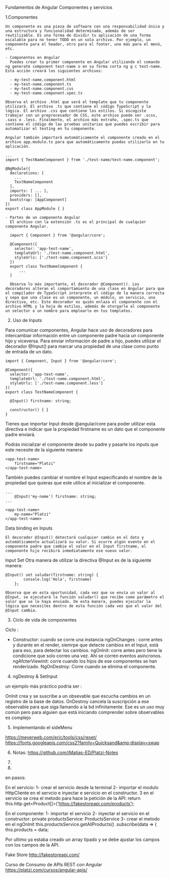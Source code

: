 Fundamentos de Angular Componentes y servicios


1.Componentes

    Un componente es una pieza de software con una responsabilidad única y una estructura y funcionalidad determinada, además de ser reutilizable. Es una forma de dividir tu aplicación de una forma escalable para no tener TODO en un solo archivo. Por ejemplo, un componente para el header, otro para el footer, uno más para el menú, etc.

    - Componentes en Angular
      Puedes crear tu primer componente en Angular utilizando el comando ng generate component test-name o en su forma corta ng g c test-name. Esta acción creará los siguientes archivos:

      - my-test-name.component.html
      - my-test-name.component.ts
      - my-test-name.component.css
      - my-test-name.component.spec.ts

    Observa el archivo .html que será el template que tu componente utilizará. El archivo .ts que contiene el código TypeScript y la lógica. El archivo .css que contiene los estilos. Si escogiste trabajar con un preprocesador de CSS, este archivo puede ser .scss, .sass o .less. Finalmente, el archivo más extraño, .spec.ts que contiene el código de las pruebas unitarias que puedes escribir para automatizar el testing en tu componente.

    Angular también importará automáticamente el componente creado en el archivo app.module.ts para que automáticamente puedas utilizarlo en tu aplicación.

    ...
    import { TestNameComponent } from './test-name/test-name.component';

    @NgModule({
      declarations: [
        ...
        TestNameComponent
      ],
      imports: [ ... ],
      providers: [],
      bootstrap: [AppComponent]
    })
    export class AppModule { }

    - Partes de un componente Angular
      El archivo con la extensión .ts es el principal de cualquier componente Angular.

      import { Component } from '@angular/core';

      @Component({
        selector: 'app-test-name',
        templateUrl: './test-name.component.html',
        styleUrls: ['./test-name.component.scss']
      })
      export class TestNameComponent {
          ...
      }

      Observa lo más importante, el decorador @Component(). Los decoradores alteran el comportamiento de una clase en Angular para que el compilador de TypeScript interprete el código de la manera correcta y sepa que una clase es un componente, un módulo, un servicio, una directiva, etc. Este decorador es quién enlaza el componente con el archivo HTML y la hoja de estilos, además de otorgarle al componente un selector o un nombre para emplearlo en tus templates.


2. Uso de Inputs

  Para comunicar componentes, Angular hace uso de decoradores para intercambiar información entre un componente padre hacia un componente hijo y viceversa.
  Para enviar información de padre a hijo, puedes utilizar el decorador @Input() para marcar una propiedad de una clase como punto de entrada de un dato.

    import { Component, Input } from '@angular/core';

    @Component({
      selector: 'app-test-name',
      templateUrl: './test-name.component.html',
      styleUrls: ['./test-name.component.less']
    })
    export class TestNameComponent {

      @Input() firstname: string;

      constructor() { }
    }

  Tienes que importar Input desde @angular/core para poder utilizar esta directiva e indicar que la propiedad firstname es un dato que el componente padre enviará.

  Podrás inicializar el componente desde su padre y pasarle los inputs que este necesite de la siguiente manera:

    <app-test-name>
        firstname="Platzi"
    </app-test-name>

  También puedes cambiar el nombre el Input especificando el nombre de la propiedad que quieras que este utilice al inicializar el componente.

    ...
        @Input('my-name') firstname: string;
    ...

    <app-test-name>
        my-name="Platzi"
    </app-test-name>

  Data binding en Inputs
  
    El decorador @Input() detectará cualquier cambio en el dato y automáticamente actualizará su valor. Si ocurre algún evento en el componente padre que cambie el valor en el Input firstname, el componente hijo recibirá inmediatamente ese nuevo valor.

  Input Set
    Otra manera de utilizar la directiva @Input es de la siguiente manera:

    @Input() set saludar(firstname: string) {
            console.log('Hola', firstname)
        };

    Observa que en esta oportunidad, cada vez que se envía un valor al @Input, se ejecutará la función saludar() que recibe como parámetro el valor que se le haya enviado. De esta manera, puedes ejecutar la lógica que necesites dentro de esta función cada vez que el valor del @Input cambia.

3. Ciclo de vida de componentes

  Ciclo :

  -  Constructor: cuando se corre una instancia
      ngOnChanges : corre antes y durante en el render, siemrpe que detecte cambios en el Input, está para eso, para detectar los cambios.
      ngOnInit: corre antes pero tiene la condicione que solo correo una vez. Ahi se corren eventos asincronos.
      ngAfcterViewInit: corre cuando los hijos de ese componentes se han renderizado.
      NgOnDestroy: Corre cuando se elimina el componente.


4. ngDestroy & SetInput

  un ejemplo más práctico podría ser :

  OnInit crea y se suscribe a un obsevable que escucha cambios en un registro de la base de datos.
  OnDestroy cancela la suscripción a ese observable para que siga llamando a la bd infinitamente.
  Ese es un uso muy común pero para alguien que está iniciando comprender sobre observables es complejo





5. Implementando el sideMenu

  https://meyerweb.com/eric/tools/css/reset/
  https://fonts.googleapis.com/css2?family=Quicksand&amp;display=swap



6. Notas: https://github.com/iMatias-ED/Platzi-Notes

7.
8. 

  en pasos:

  En el servicio:
  1- crear el servicio desde la terminal
  2- importar el modulo HttpCliente en el servcio e inyectar e servicio en el constructor.
  3 en el servicio se crea el metodo para hace la petición de la API:
  return this.http.get<Product[]>(‘https://fakestoreapi.com/products’);

  En el componente:
  1- importar el servicio
  2- inyectar el servicio en el constructor: private productsService: ProductsService
  3- crear el metodo en el ngOnInit
  this.productsService.getAllProducts()
  .subscribe(data => {
  this.products = data;

  Por ultimo ya estaba creado un array tipado y se debe ajustar los campos con los campos de la API.

  Fake Store
  http://fakestoreapi.com/

  Curso de Consumo de APIs REST con Angular
  https://platzi.com/cursos/angular-apis/